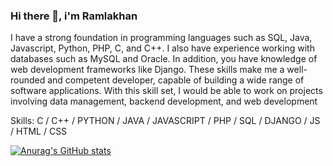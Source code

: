 ### Hi there 👋, i'm Ramlakhan



 I have a strong foundation in programming languages such as SQL, Java, Javascript, Python, PHP, C, and C++. I also have experience working with databases such as MySQL and Oracle. In addition, you have knowledge of web development frameworks like Django. These skills make me a well-rounded and competent developer, capable of building a wide range of software applications. With this skill set, I would be able to work on projects involving data management, backend development, and web development

Skills: C / C++ / PYTHON / JAVA / JAVASCRIPT / PHP / SQL / DJANGO / JS / HTML / CSS

[![Anurag's GitHub stats](https://github-readme-stats.vercel.app/api?username=Ramlakhan12)](https://github.com/Ramlakhan12/github-readme-stats)

<!---
Ramlakhan12/Ramlakhan12 is a ✨ special ✨ repository because its `README.md` (this file) appears on your GitHub profile.
You can click the Preview link to take a look at your changes.
--->
  
 

